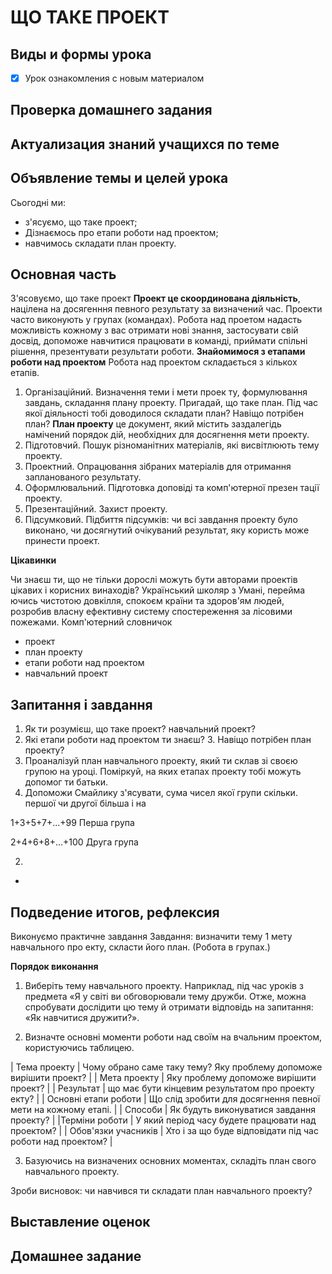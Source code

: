 # ЩО ТАКЕ ПРОЕКТ


## Виды и формы урока

- [x] Урок ознакомления с новым материалом

## Проверка домашнего задания

## Актуализация знаний учащихся по теме

## Объявление темы и целей урока

Сьогодні ми:
- з'ясуємо, що таке проект;
- Дізнаємось про етапи роботи над проектом;
- навчимось складати план проекту.

## Основная часть

З'ясовуємо, що таке проект
**Проект це скоординована діяльність**, націлена на досягенння певного результату за визначений час.
Проекти часто виконують у групах (командах).
Робота над проетом надасть можливість кожному з вас отримати нові знання, застосувати свій досвід, допоможе навчитися працювати в команді, приймати спільні рішення, презентувати результати роботи.
**Знайомимося з етапами роботи над проектом**
Робота над проектом складається з кількох етапів.
1. Організаційний. Визначення теми і мети проек ту, формулювання завдань, складання плану проекту.
Пригадай, що таке план. Під час якої діяльності тобі доводилося складати план? Навіщо потрібен план?
**План проекту** це документ, який містить заздалегідь намічений порядок дій, необхідних для досягнення мети проекту.
2. Підготовчий. Пошук різноманітних матеріалів, які висвітлюють тему проекту.
3. Проектний. Опрацювання зібраних матеріалів для отримання запланованого результату.
4. Оформлювальний. Підготовка доповiдi та комп'ютерної презен тації проекту.
5. Презентаційний. Захист проекту.
6. Підсумковий. Підбиття підсумкiв: чи всі завдання проекту було виконано, чи досягнутий очікуваний результат, яку користь може принести проект.


**Цікавинки**

Чи знаєш ти, що не тільки дорослі можуть бути авторами проектів цікавих і корисних винаходів? Український школяр з Умані, перейма ючись чистотою довкілля, спокоєм краïни та здоров'ям людей, розробив власну ефективну систему спостереження за лісовими пожежами.
Комп'ютерний словничок

- проект
- план проекту
- етапи роботи над проектом 
- навчальний проект

## Запитання і завдання

1. Як ти розумієш, що таке проект? навчальний проект?
2. Які етапи роботи над проектом ти знаєш? 3. Навіщо потрібен план проекту?
4. Проаналізуй план навчального проекту, який ти склав зі своєю групою на уроці. Поміркуй, на яких етапах проекту тобі можуть допомог ти батьки.
5. Допоможи Смайлику з'ясувати, сума чисел якої групи скільки. першої чи другої більша і на

1+3+5+7+...+99
Перша група

2+4+6+8+...+100
Друга група

2.
*

## Подведение итогов, рефлексия

Виконуємо практичне завдання
Завдання: визначити тему 1 мету навчального про екту, скласти його план. (Робота в групах.)

**Порядок виконання**

1. Виберіть тему навчального проекту. Наприклад, під час уроків з предмета «Я у світi ви обговорювали тему дружби. Отже, можна спробувати дослідити цю тему й отримати відповідь на запитання: «Як навчитися дружити?».

2. Визначте основні моменти роботи над своїм на вчальним проектом, користуючись таблицею.

| Тема проекту | Чому обрано саме таку тему? Яку проблему допоможе вирішити проект? |
| Мета проекту | Яку проблему допоможе вирішити проект? |
| Результат | що має бути кінцевим результатом про проекту екту? |
| Основні етапи роботи | Що слід зробити для досягнення певної мети на кожному етапі. |
| Способи | Як будуть виконуватися завдання проекту? |
|Терміни роботи | У який період часу будете працювати над проектом? |
| Обов'язки учасників | Хто і за що буде відповідати під час роботи над проектом? |

3. Базуючись на визначених основних моментах, складiть план свого навчального проекту.

Зроби висновок: чи навчився ти складати план навчального проекту?

## Выставление оценок

## Домашнее задание

